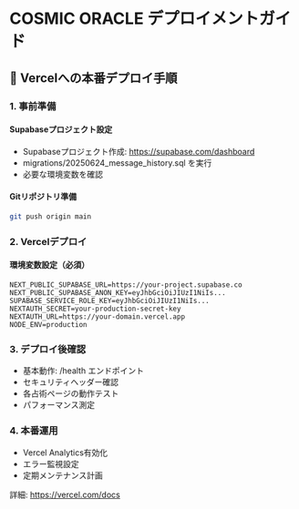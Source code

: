 # COSMIC ORACLE デプロイメントガイド

## 🚀 Vercelへの本番デプロイ手順

### 1. 事前準備

#### Supabaseプロジェクト設定
- Supabaseプロジェクト作成: https://supabase.com/dashboard
- migrations/20250624_message_history.sql を実行
- 必要な環境変数を確認

#### Gitリポジトリ準備
```bash
git push origin main
```

### 2. Vercelデプロイ

#### 環境変数設定（必須）
```env
NEXT_PUBLIC_SUPABASE_URL=https://your-project.supabase.co
NEXT_PUBLIC_SUPABASE_ANON_KEY=eyJhbGciOiJIUzI1NiIs...
SUPABASE_SERVICE_ROLE_KEY=eyJhbGciOiJIUzI1NiIs...
NEXTAUTH_SECRET=your-production-secret-key
NEXTAUTH_URL=https://your-domain.vercel.app
NODE_ENV=production
```

### 3. デプロイ後確認
- 基本動作: /health エンドポイント
- セキュリティヘッダー確認
- 各占術ページの動作テスト
- パフォーマンス測定

### 4. 本番運用
- Vercel Analytics有効化
- エラー監視設定
- 定期メンテナンス計画

詳細: https://vercel.com/docs
